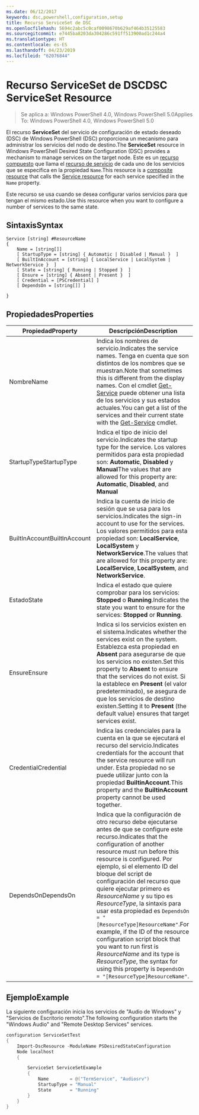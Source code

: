 ```yaml
---
ms.date: 06/12/2017
keywords: dsc,powershell,configuration,setup
title: Recurso ServiceSet de DSC
ms.openlocfilehash: 5694c2abc5c0caf0098670b629af464b35125583
ms.sourcegitcommit: e7445ba8203da304286c591ff513900ad1c244a4
ms.translationtype: HT
ms.contentlocale: es-ES
ms.lasthandoff: 04/23/2019
ms.locfileid: "62076844"
---
```

# <a name="dsc-serviceset-resource"></a><span data-ttu-id="23c38-103">Recurso ServiceSet de DSC</span><span class="sxs-lookup"><span data-stu-id="23c38-103">DSC ServiceSet Resource</span></span>

> <span data-ttu-id="23c38-104">Se aplica a: Windows PowerShell 4.0, Windows PowerShell 5.0</span><span class="sxs-lookup"><span data-stu-id="23c38-104">Applies To: Windows PowerShell 4.0, Windows PowerShell 5.0</span></span>

<span data-ttu-id="23c38-105">El recurso **ServiceSet** del servicio de configuración de estado deseado (DSC) de Windows PowerShell (DSC) proporciona un mecanismo para administrar los servicios del nodo de destino.</span><span class="sxs-lookup"><span data-stu-id="23c38-105">The **ServiceSet** resource in Windows PowerShell Desired State Configuration (DSC) provides a mechanism to manage services on the target node.</span></span> <span data-ttu-id="23c38-106">Este es un [recurso compuesto](../../../resources/authoringResourceComposite.md) que llama el [recurso de servicio](serviceResource.md) de cada uno de los servicios que se especifica en la propiedad `Name`.</span><span class="sxs-lookup"><span data-stu-id="23c38-106">This resource is a [composite resource](../../../resources/authoringResourceComposite.md) that calls the [Service resource](serviceResource.md) for each service specified in the `Name` property.</span></span>

<span data-ttu-id="23c38-107">Este recurso se usa cuando se desea configurar varios servicios para que tengan el mismo estado.</span><span class="sxs-lookup"><span data-stu-id="23c38-107">Use this resource when you want to configure a number of services to the same state.</span></span>

## <a name="syntax"></a><span data-ttu-id="23c38-108">Sintaxis</span><span class="sxs-lookup"><span data-stu-id="23c38-108">Syntax</span></span>

```
Service [string] #ResourceName
{
    Name = [string[]]
    [ StartupType = [string] { Automatic | Disabled | Manual }  ]
    [ BuiltInAccount = [string] { LocalService | LocalSystem | NetworkService }  ]
    [ State = [string] { Running | Stopped }  ]
    [ Ensure = [string] { Absent | Present }  ]
    [ Credential = [PSCredential] ]
    [ DependsOn = [string[]] ]

}
```

## <a name="properties"></a><span data-ttu-id="23c38-109">Propiedades</span><span class="sxs-lookup"><span data-stu-id="23c38-109">Properties</span></span>

|  <span data-ttu-id="23c38-110">Propiedad</span><span class="sxs-lookup"><span data-stu-id="23c38-110">Property</span></span>  |  <span data-ttu-id="23c38-111">Descripción</span><span class="sxs-lookup"><span data-stu-id="23c38-111">Description</span></span>   |
|---|---|
| <span data-ttu-id="23c38-112">Nombre</span><span class="sxs-lookup"><span data-stu-id="23c38-112">Name</span></span>| <span data-ttu-id="23c38-113">Indica los nombres de servicio.</span><span class="sxs-lookup"><span data-stu-id="23c38-113">Indicates the service names.</span></span> <span data-ttu-id="23c38-114">Tenga en cuenta que son distintos de los nombres que se muestran.</span><span class="sxs-lookup"><span data-stu-id="23c38-114">Note that sometimes this is different from the display names.</span></span> <span data-ttu-id="23c38-115">Con el cmdlet [Get-Service](https://technet.microsoft.com/library/hh849804.aspx) puede obtener una lista de los servicios y sus estados actuales.</span><span class="sxs-lookup"><span data-stu-id="23c38-115">You can get a list of the services and their current state with the [Get-Service](https://technet.microsoft.com/library/hh849804.aspx) cmdlet.</span></span>|
| <span data-ttu-id="23c38-116">StartupType</span><span class="sxs-lookup"><span data-stu-id="23c38-116">StartupType</span></span>| <span data-ttu-id="23c38-117">Indica el tipo de inicio del servicio.</span><span class="sxs-lookup"><span data-stu-id="23c38-117">Indicates the startup type for the service.</span></span> <span data-ttu-id="23c38-118">Los valores permitidos para esta propiedad son: **Automatic**, **Disabled** y **Manual**</span><span class="sxs-lookup"><span data-stu-id="23c38-118">The values that are allowed for this property are: **Automatic**, **Disabled**, and **Manual**</span></span>|
| <span data-ttu-id="23c38-119">BuiltInAccount</span><span class="sxs-lookup"><span data-stu-id="23c38-119">BuiltInAccount</span></span>| <span data-ttu-id="23c38-120">Indica la cuenta de inicio de sesión que se usa para los servicios.</span><span class="sxs-lookup"><span data-stu-id="23c38-120">Indicates the sign-in account to use for the services.</span></span> <span data-ttu-id="23c38-121">Los valores permitidos para esta propiedad son: **LocalService**, **LocalSystem** y **NetworkService**.</span><span class="sxs-lookup"><span data-stu-id="23c38-121">The values that are allowed for this property are: **LocalService**, **LocalSystem**, and **NetworkService**.</span></span>|
| <span data-ttu-id="23c38-122">Estado</span><span class="sxs-lookup"><span data-stu-id="23c38-122">State</span></span>| <span data-ttu-id="23c38-123">Indica el estado que quiere comprobar para los servicios: **Stopped** o **Running**.</span><span class="sxs-lookup"><span data-stu-id="23c38-123">Indicates the state you want to ensure for the services: **Stopped** or **Running**.</span></span>|
| <span data-ttu-id="23c38-124">Ensure</span><span class="sxs-lookup"><span data-stu-id="23c38-124">Ensure</span></span>| <span data-ttu-id="23c38-125">Indica si los servicios existen en el sistema.</span><span class="sxs-lookup"><span data-stu-id="23c38-125">Indicates whether the services exist on the system.</span></span> <span data-ttu-id="23c38-126">Establezca esta propiedad en **Absent** para asegurarse de que los servicios no existen.</span><span class="sxs-lookup"><span data-stu-id="23c38-126">Set this property to **Absent** to ensure that the services do not exist.</span></span> <span data-ttu-id="23c38-127">Si la establece en **Present** (el valor predeterminado), se asegura de que los servicios de destino existen.</span><span class="sxs-lookup"><span data-stu-id="23c38-127">Setting it to **Present** (the default value) ensures that target services exist.</span></span>|
| <span data-ttu-id="23c38-128">Credential</span><span class="sxs-lookup"><span data-stu-id="23c38-128">Credential</span></span>| <span data-ttu-id="23c38-129">Indica las credenciales para la cuenta en la que se ejecutará el recurso del servicio.</span><span class="sxs-lookup"><span data-stu-id="23c38-129">Indicates credentials for the account that the service resource will run under.</span></span> <span data-ttu-id="23c38-130">Esta propiedad no se puede utilizar junto con la propiedad **BuiltinAccount**.</span><span class="sxs-lookup"><span data-stu-id="23c38-130">This property and the **BuiltinAccount** property cannot be used together.</span></span>|
| <span data-ttu-id="23c38-131">DependsOn</span><span class="sxs-lookup"><span data-stu-id="23c38-131">DependsOn</span></span>| <span data-ttu-id="23c38-132">Indica que la configuración de otro recurso debe ejecutarse antes de que se configure este recurso.</span><span class="sxs-lookup"><span data-stu-id="23c38-132">Indicates that the configuration of another resource must run before this resource is configured.</span></span> <span data-ttu-id="23c38-133">Por ejemplo, si el elemento ID del bloque del script de configuración del recurso que quiere ejecutar primero es *ResourceName* y su tipo es *ResourceType*, la sintaxis para usar esta propiedad es `DependsOn = "[ResourceType]ResourceName"`.</span><span class="sxs-lookup"><span data-stu-id="23c38-133">For example, if the ID of the resource configuration script block that you want to run first is *ResourceName* and its type is *ResourceType*, the syntax for using this property is `DependsOn = "[ResourceType]ResourceName"`.</span></span>|



## <a name="example"></a><span data-ttu-id="23c38-134">Ejemplo</span><span class="sxs-lookup"><span data-stu-id="23c38-134">Example</span></span>

<span data-ttu-id="23c38-135">La siguiente configuración inicia los servicios de "Audio de Windows" y "Servicios de Escritorio remoto".</span><span class="sxs-lookup"><span data-stu-id="23c38-135">The following configuration starts the "Windows Audio" and "Remote Desktop Services" services.</span></span>

```powershell
configuration ServiceSetTest
{
    Import-DscResource -ModuleName PSDesiredStateConfiguration
    Node localhost
    {

        ServiceSet ServiceSetExample
        {
            Name        = @("TermService", "Audiosrv")
            StartupType = "Manual"
            State       = "Running"
        }
    }
}
```
